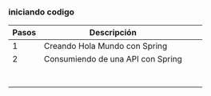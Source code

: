 ### iniciando codigo


| Pasos | Descripción                       |   |   |
|-------|-----------------------------------|---|---|
| 1     | Creando Hola Mundo con Spring     |   |   |
| 2     | Consumiendo de una API con Spring |   |   |
|       |                                   |   |   |
|       |                                   |   |   |
|       |                                   |   |   |
|       |                                   |   |   |
|       |                                   |   |   |
|       |                                   |   |   |
|       |                                   |   |   |
